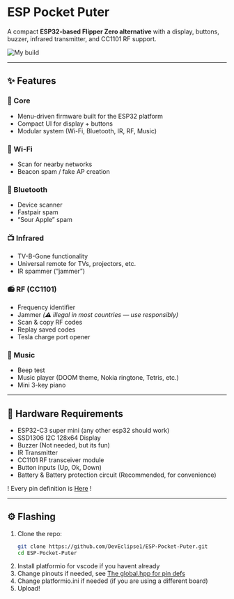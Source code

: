 # ESP Pocket Puter

A compact **ESP32-based Flipper Zero alternative** with a display, buttons, buzzer, infrared transmitter, and CC1101 RF support.

![My build](https://i.imgur.com/P2nhIcZ.jpeg)

---

## ✨ Features

### 🧠 Core
- Menu-driven firmware built for the ESP32 platform
- Compact UI for display + buttons
- Modular system (Wi-Fi, Bluetooth, IR, RF, Music)

### 📡 Wi-Fi
- Scan for nearby networks  
- Beacon spam / fake AP creation  

### 📶 Bluetooth
- Device scanner  
- Fastpair spam  
- “Sour Apple” spam  

### 📺 Infrared
- TV-B-Gone functionality  
- Universal remote for TVs, projectors, etc.  
- IR spammer (“jammer”)  

### 📻 RF (CC1101)
- Frequency identifier  
- Jammer *(⚠️ illegal in most countries — use responsibly)*  
- Scan & copy RF codes  
- Replay saved codes  
- Tesla charge port opener  

### 🎵 Music
- Beep test  
- Music player (DOOM theme, Nokia ringtone, Tetris, etc.)  
- Mini 3-key piano  

---

## 🧩 Hardware Requirements

- ESP32-C3 super mini (any other esp32 should work)
- SSD1306 I2C 128x64 Display
- Buzzer (Not needed, but its fun)
- IR Transmitter
- CC1101 RF transceiver module  
- Button inputs (Up, Ok, Down)  
- Battery & Battery protection circuit (Recommended, for convenience)

! Every pin definition is [Here](https://github.com/DevEclipse1/ESP-Pocket-Puter/blob/main/src/global.hpp) !

---

## ⚙️ Flashing

1. Clone the repo:
   ```bash
   git clone https://github.com/DevEclipse1/ESP-Pocket-Puter.git
   cd ESP-Pocket-Puter
   ```
2. Install platformio for vscode if you havent already
3. Change pinouts if needed, see [The global.hpp for pin defs](https://github.com/DevEclipse1/ESP-Pocket-Puter/blob/main/src/global.hpp)
4. Change platformio.ini if needed (if you are using a different board)
5. Upload!
